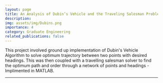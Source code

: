 ```yaml
---
layout: page
title: An Analysis of Dubin’s Vehicle and the Traveling Salesman Problem
description: 
img: assets/img/Dubins.png
importance: 4
category: Graduate Engineering
related_publications: false
---
```


This project involved ground up implementation of Dubin's Vehicle Algorithm to solve optimum trajectory between two points with desired headings. This was then coupled with a travelling salesman solver to find the optimum path and order through a network of points and headings - Implimented in MATLAB.

---

<object data="{{ site.url }}{{ site.baseurl }}/assets/pdf/MEEN_612_Project_2.pdf" width="1000" height="1000" type="application/pdf"></object>
